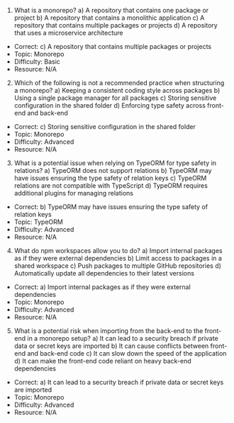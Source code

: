 1. What is a monorepo?
a) A repository that contains one package or project
b) A repository that contains a monolithic application
c) A repository that contains multiple packages or projects
d) A repository that uses a microservice architecture
- Correct: c) A repository that contains multiple packages or projects
- Topic: Monorepo
- Difficulty: Basic
- Resource: N/A

2. Which of the following is not a recommended practice when structuring a monorepo?
a) Keeping a consistent coding style across packages
b) Using a single package manager for all packages
c) Storing sensitive configuration in the shared folder
d) Enforcing type safety across front-end and back-end
- Correct: c) Storing sensitive configuration in the shared folder
- Topic: Monorepo
- Difficulty: Advanced
- Resource: N/A

3. What is a potential issue when relying on TypeORM for type safety in relations?
a) TypeORM does not support relations
b) TypeORM may have issues ensuring the type safety of relation keys
c) TypeORM relations are not compatible with TypeScript
d) TypeORM requires additional plugins for managing relations
- Correct: b) TypeORM may have issues ensuring the type safety of relation keys
- Topic: TypeORM
- Difficulty: Advanced
- Resource: N/A

4. What do npm workspaces allow you to do?
a) Import internal packages as if they were external dependencies
b) Limit access to packages in a shared workspace
c) Push packages to multiple GitHub repositories
d) Automatically update all dependencies to their latest versions
- Correct: a) Import internal packages as if they were external dependencies
- Topic: Monorepo
- Difficulty: Advanced
- Resource: N/A

5. What is a potential risk when importing from the back-end to the front-end in a monorepo setup?
a) It can lead to a security breach if private data or secret keys are imported
b) It can cause conflicts between front-end and back-end code
c) It can slow down the speed of the application
d) It can make the front-end code reliant on heavy back-end dependencies
- Correct: a) It can lead to a security breach if private data or secret keys are imported
- Topic: Monorepo
- Difficulty: Advanced
- Resource: N/A
